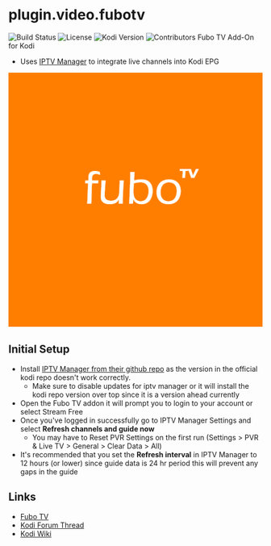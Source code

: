 # plugin.video.fubotv
![Build Status](https://img.shields.io/badge/Build-Beta-orange)
![License](https://img.shields.io/badge/License-GPL--3.0--only-success.svg)
![Kodi Version](https://img.shields.io/badge/Kodi-Nexus%2B-brightgreen)
![Contributors](https://img.shields.io/badge/Contributors-0eracknaphobia-darkgray)
Fubo TV Add-On for Kodi
* Uses [IPTV Manager](https://github.com/add-ons/service.iptv.manager) to integrate live channels into Kodi EPG

![](https://github.com/eracknaphobia/plugin.video.fubotv/blob/master/resources/images/icon.png?raw=true)

## Initial Setup
* Install [IPTV Manager from their github repo](https://github.com/add-ons/service.iptv.manager/releases/) as the version in the official kodi repo doesn't work correctly.
    * Make sure to disable updates for iptv manager or it will install the kodi repo version over top since it is a version ahead currently
* Open the Fubo TV addon it will prompt you to login to your account or select Stream Free
* Once you've logged in successfully go to IPTV Manager Settings and select **Refresh channels and guide now**
    * You may have to Reset PVR Settings on the first run (Settings > PVR & Live TV > General > Clear Data > All)
* It's recommended that you set the **Refresh interval** in IPTV Manager to 12 hours (or lower) since guide data is 24 hr period this will prevent any gaps in the guide

## Links

* [Fubo TV](https://www.fubo.tv/)
* [Kodi Forum Thread](#)
* [Kodi Wiki](https://kodi.wiki/view/Main_Page)